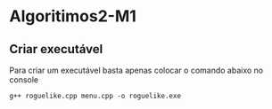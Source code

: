 # Algoritimos2-M1

## Criar executável

Para criar um executável basta apenas colocar o comando abaixo no console

```
g++ roguelike.cpp menu.cpp -o roguelike.exe
```

